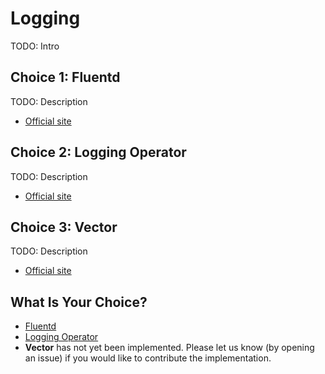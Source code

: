 # Logging

TODO: Intro

## Choice 1: Fluentd

TODO: Description

* [Official site](https://www.fluentd.org)

## Choice 2: Logging Operator

TODO: Description

* [Official site](https://kube-logging.dev)

## Choice 3: Vector

TODO: Description

* [Official site](https://vector.dev)

## What Is Your Choice?

* [Fluentd](fluentd.md)
* [Logging Operator](logging-operator.md)
* **Vector** has not yet been implemented. Please let us know (by opening an issue) if you would like to contribute the implementation.
